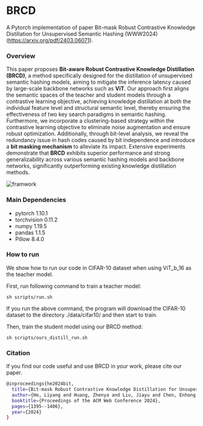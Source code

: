 # BRCD

A Pytorch implementation of paper Bit-mask Robust Contrastive Knowledge Distillation for Unsupervised Semantic Hashing (WWW2024) (https://arxiv.org/pdf/2403.06071).

### Overview

This paper proposes **Bit-aware Robust Contrastive Knowledge Distillation (BRCD)**, a method specifically designed for the distillation of unsupervised semantic hashing models, aiming to mitigate the inference latency caused by large-scale backbone networks such as **ViT**. Our approach first aligns the semantic spaces of the teacher and student models through a contrastive learning objective, achieving knowledge distillation at both the individual feature level and structural semantic level, thereby ensuring the effectiveness of two key search paradigms in semantic hashing. Furthermore, we incorporate a clustering-based strategy within the contrastive learning objective to eliminate noise augmentation and ensure robust optimization. Additionally, through bit-level analysis, we reveal the redundancy issue in hash codes caused by bit independence and introduce a **bit masking mechanism** to alleviate its impact. Extensive experiments demonstrate that **BRCD** exhibits superior performance and strong generalizability across various semantic hashing models and backbone networks, significantly outperforming existing knowledge distillation methods.

![framwork](image/framework_7.png)

### Main Dependencies

+ pytorch             1.10.1
+ torchvision         0.11.2
+ numpy               1.19.5
+ pandas              1.1.5
+ Pillow              8.4.0

### How to run

We show how to run our code in CIFAR-10 dataset when using ViT_b_16 as the teacher model.

First, run following command to train a teacher model:

```
sh scripts/run.sh
```

If you run the above command, the program will download the CIFAR-10 dataset to the directory ./data/cifar10/ and then start to train.

Then, train the student model using our BRCD method:

```
sh scripts/ours_distill_run.sh
```

### Citation
If you find our code useful and use BRCD in your work, please cite our paper.
```bash
@inproceedings{he2024bit,
  title={Bit-mask Robust Contrastive Knowledge Distillation for Unsupervised Semantic Hashing},
  author={He, Liyang and Huang, Zhenya and Liu, Jiayu and Chen, Enhong and Wang, Fei and Sha, Jing and Wang, Shijin},
  booktitle={Proceedings of the ACM Web Conference 2024},
  pages={1395--1406},
  year={2024}
}
```
